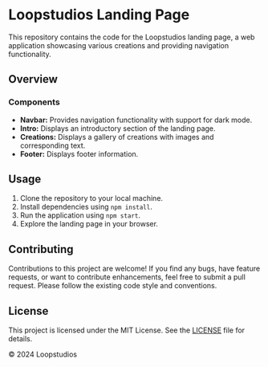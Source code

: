 <!DOCTYPE html>
<html lang="en">

<head>
  <meta charset="UTF-8">
  <meta name="viewport" content="width=device-width, initial-scale=1.0">
  <title>Loopstudios Landing Page</title>
</head>

<body>
  <h1>Loopstudios Landing Page</h1>

  <p>This repository contains the code for the Loopstudios landing page, a web application showcasing various creations and providing navigation functionality.</p>

  <h2>Overview</h2>

  <h3>Components</h3>
  <ul>
    <li><strong>Navbar:</strong> Provides navigation functionality with support for dark mode.</li>
    <li><strong>Intro:</strong> Displays an introductory section of the landing page.</li>
    <li><strong>Creations:</strong> Displays a gallery of creations with images and corresponding text.</li>
    <li><strong>Footer:</strong> Displays footer information.</li>
  </ul>

  <h2>Usage</h2>
  <ol>
    <li>Clone the repository to your local machine.</li>
    <li>Install dependencies using <code>npm install</code>.</li>
    <li>Run the application using <code>npm start</code>.</li>
    <li>Explore the landing page in your browser.</li>
  </ol>

  <h2>Contributing</h2>
  <p>Contributions to this project are welcome! If you find any bugs, have feature requests, or want to contribute enhancements, feel free to submit a pull request. Please follow the existing code style and conventions.</p>

  <h2>License</h2>
  <p>This project is licensed under the MIT License. See the <a href="LICENSE">LICENSE</a> file for details.</p>
  
  <footer>
    <p>&copy; 2024 Loopstudios</p>
  </footer>
</body>

</html>
